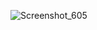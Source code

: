 ![Screenshot_605](https://github.com/Tekser17/gold_h/assets/110686510/539ad525-3804-49e7-8ebb-77da3c74f4ad)
